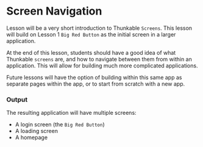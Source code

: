 # Screen Navigation

Lesson will be a very short introduction to Thunkable `Screens`. This lesson will build on Lesson 1 `Big Red Button` as the initial screen in a larger application.

At the end of this lesson, students should have a good idea of what Thunkable `screens` are, and how to navigate between them from within an application. This will allow for building much more complicated applications.

Future lessons will have the option of building within this same app as separate pages within the app, or to start from scratch with a new app.

### Output

The resulting application will have multiple screens:
* A login screen (the `Big Red Button`)
* A loading screen
* A homepage